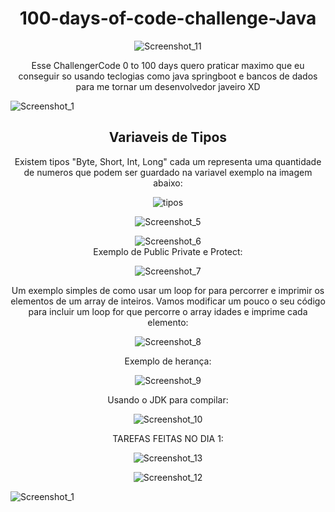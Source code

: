 <h1 align="center">100-days-of-code-challenge-Java</h1>

<div align="center">
  
![Screenshot_11](https://github.com/juanfsouza/100-days-of-code-challenge-Java/assets/88254614/55cdae0c-88d9-4b46-8cbe-565f7d41013a)

Esse ChallengerCode 0 to 100 days quero praticar maximo que eu conseguir so usando teclogias como java springboot e bancos de dados para me tornar um desenvolvedor javeiro XD
</div>

![Screenshot_1](https://github.com/juanfsouza/100-days-of-code-challenge-Java/assets/88254614/90c2c450-b7d3-49f2-8792-1585ca496ab6)

<h2 align="center">Variaveis de Tipos</h2>
<div align="center">
Existem tipos "Byte, Short, Int, Long" cada um representa uma quantidade de numeros que podem ser guardado na variavel exemplo na imagem abaixo:
</br>
  
![tipos](https://github.com/juanfsouza/100-days-of-code-challenge-Java/assets/88254614/5706b338-7803-4489-8af9-0021bcf74929)
</br>

![Screenshot_5](https://github.com/juanfsouza/100-days-of-code-challenge-Java/assets/88254614/7d234c0b-11f8-45a4-a066-41b8ff5d8151)
</br>

![Screenshot_6](https://github.com/juanfsouza/100-days-of-code-challenge-Java/assets/88254614/54fa5e86-a6f6-4d8b-a8f5-47200328d490)
</br>
Exemplo de Public Private e Protect:

![Screenshot_7](https://github.com/juanfsouza/100-days-of-code-challenge-Java/assets/88254614/96768716-0753-4de6-8772-1ee3b26c9e24)

Um exemplo simples de como usar um loop for para percorrer e imprimir os elementos de um array de inteiros. Vamos modificar um pouco o seu código para incluir um loop for que percorre o array idades e imprime cada elemento:
</br>

![Screenshot_8](https://github.com/juanfsouza/100-days-of-code-challenge-Java/assets/88254614/6328565f-970d-4302-b171-660ae6a3757c)

Exemplo de herança:
</br>

![Screenshot_9](https://github.com/juanfsouza/100-days-of-code-challenge-Java/assets/88254614/841af07a-3079-44ed-b27f-f7cfc65dd1d4)

Usando o JDK para compilar:
</br>

![Screenshot_10](https://github.com/juanfsouza/100-days-of-code-challenge-Java/assets/88254614/ed15a78c-760d-4b9a-89f3-5e4b70dbab93)

TAREFAS FEITAS NO DIA 1:
</br>

![Screenshot_13](https://github.com/juanfsouza/100-days-of-code-challenge-Java/assets/88254614/9e041aa8-dc39-423c-82c7-1ccd0e4b6652)

![Screenshot_12](https://github.com/juanfsouza/100-days-of-code-challenge-Java/assets/88254614/d12535c4-f200-4d46-9c35-06f43c9b4fb6)

</div>

![Screenshot_1](https://github.com/juanfsouza/100-days-of-code-challenge-Java/assets/88254614/f50ee4af-cbcd-44e6-994a-712f5d3237d5)
